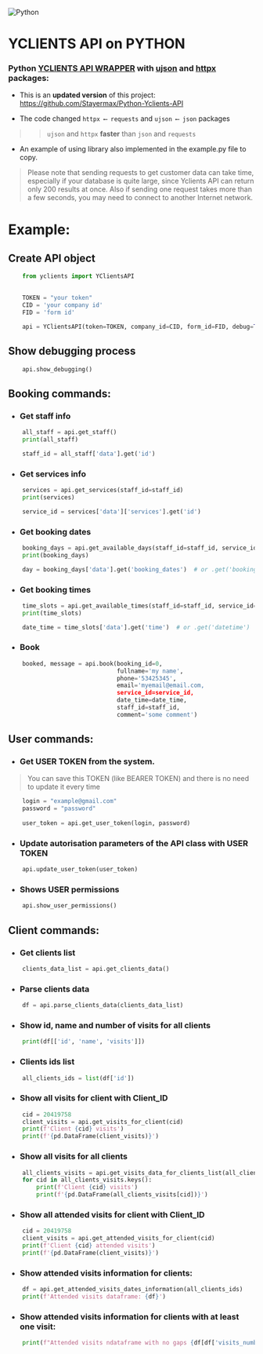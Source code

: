 ![Python](https://img.shields.io/badge/python-3670A0?style=for-the-badge&logo=python&logoColor=ffdd54)
# YCLIENTS API on PYTHON

### **Python [YCLIENTS API WRAPPER](https://github.com/CoolmixZero/yclients-api-python/blob/main/yclients.py "Opens yclients.py") with [ujson](https://pypi.org/project/ujson/ "Opens ujson documentation") and [httpx](https://www.python-httpx.org/ "Opens httpx documentation") packages:**

- This is an **updated version** of this project: https://github.com/Stayermax/Python-Yclients-API

- The code changed `httpx ⟵ requests` and `ujson ⟵ json` packages
>> `ujson` and `httpx` **faster** than `json` and `requests`

- An example of using library also implemented in the example.py file to copy.

> Please note that sending requests to get customer data can take time, especially if your database is quite large, since Yclients API can return only 200 results at once. Also if sending one request takes more than a few seconds, you may need to connect to another Internet network.

# Example:
## Create API object
```python
    from yclients import YClientsAPI
    

    TOKEN = "your token"
    СID = 'your company id'
    FID = 'form id'

    api = YClientsAPI(token=TOKEN, company_id=СID, form_id=FID, debug=True)
```
## Show debugging process
```python
    api.show_debugging()
```
## Booking commands:
- ### Get staff info
```python
    all_staff = api.get_staff()
    print(all_staff)

    staff_id = all_staff['data'].get('id')
```
- ### Get services info
```python
    services = api.get_services(staff_id=staff_id)
    print(services)

    service_id = services['data']['services'].get('id')
```
- ### Get booking dates
```python
    booking_days = api.get_available_days(staff_id=staff_id, service_id=service_id):
    print(booking_days)

    day = booking_days['data'].get('booking_dates')  # or .get('booking_days')
```
- ### Get booking times
```python
    time_slots = api.get_available_times(staff_id=staff_id, service_id=service_id, day=day)
    print(time_slots)

    date_time = time_slots['data'].get('time')  # or .get('datetime')
```
- ### Book
```python
    booked, message = api.book(booking_id=0, 
                               fullname='my name', 
                               phone='53425345', 
                               email='myemail@email.com, 
                               service_id=service_id, 
                               date_time=date_time, 
                               staff_id=staff_id, 
                               comment='some comment')
```
## User commands:
- ### Get USER TOKEN from the system.
> You can save this TOKEN (like BEARER TOKEN) and there is no need to update it every time
```python
    login = "example@gmail.com"
    password = "password"
    
    user_token = api.get_user_token(login, password)
```
- ### Update autorisation parameters of the API class with USER TOKEN
```python
    api.update_user_token(user_token)
```
- ### Shows USER permissions
```python
    api.show_user_permissions()
```
## Client commands:
- ### Get clients list
```python
    clients_data_list = api.get_clients_data()
```
- ### Parse clients data
```python
    df = api.parse_clients_data(clients_data_list)
```  
- ### Show id, name and number of visits for all clients
```python
    print(df[['id', 'name', 'visits']])
```
- ### Clients ids list
```python
    all_clients_ids = list(df['id'])
```
- ### Show all visits for client with Client_ID
```python
    cid = 20419758
    client_visits = api.get_visits_for_client(cid)
    print(f'Client {cid} visits')
    print(f'{pd.DataFrame(client_visits)}')
```
- ### Show all visits for all clients
```python
    all_clients_visits = api.get_visits_data_for_clients_list(all_clients_ids)
    for cid in all_clients_visits.keys():
        print(f'Client {cid} visits')
        print(f'{pd.DataFrame(all_clients_visits[cid])}')
```
- ### Show all attended visits for client with Client_ID
```python
    cid = 20419758
    client_visits = api.get_attended_visits_for_client(cid)
    print(f'Client {cid} attended visits')
    print(f'{pd.DataFrame(client_visits)}')
```
- ### Show attended visits information for clients:
```python
    df = api.get_attended_visits_dates_information(all_clients_ids)
    print(f'Attended visits dataframe: {df}')
```
- ### Show attended visits information for clients with at least one visit:
```python
    print(f"Attended visits ndataframe with no gaps {df[df['visits_number']>0]}")
```
